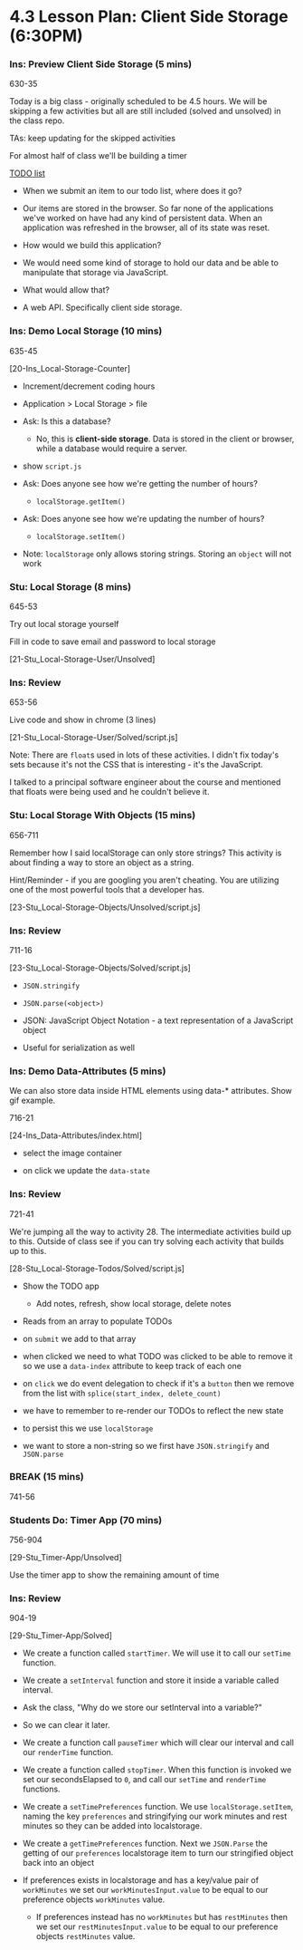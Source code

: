 # 4.3 Lesson Plan: Client Side Storage (6:30PM)

### Ins: Preview Client Side Storage (5 mins)

630-35

Today is a big class - originally scheduled to be 4.5 hours. We will be skipping a few activities but all are still included (solved and unsolved) in the class repo.

TAs: keep updating for the skipped activities

For almost half of class we'll be building a timer

[TODO list](file:///Users/sshadley/uw/FullStack-Ground/01-Class-Content/04-Web-APIs/01-Activities/28-Stu_Local-Storage-Todos/Solved/index.html)

- When we submit an item to our todo list, where does it go?

- Our items are stored in the browser. So far none of the applications we've worked on have had any kind of persistent data. When an application was refreshed in the browser, all of its state was reset.

- How would we build this application?

- We would need some kind of storage to hold our data and be able to manipulate that storage via JavaScript.

- What would allow that?

- A web API. Specifically client side storage.

### Ins: Demo Local Storage (10 mins)

635-45

[20-Ins_Local-Storage-Counter]

- Increment/decrement coding hours

- Application > Local Storage > file

- Ask: Is this a database?

  - No, this is **client-side storage**. Data is stored in the client or browser, while a database would require a server.

- show `script.js`

- Ask: Does anyone see how we're getting the number of hours?

  - `localStorage.getItem()`

- Ask: Does anyone see how we're updating the number of hours?

  - `localStorage.setItem()`

- Note: `localStorage` only allows storing strings. Storing an `object` will not work

### Stu: Local Storage (8 mins)

645-53

Try out local storage yourself

Fill in code to save email and password to local storage

[21-Stu_Local-Storage-User/Unsolved]

### Ins: Review

653-56

Live code and show in chrome (3 lines)

[21-Stu_Local-Storage-User/Solved/script.js]

Note: There are `float`s used in lots of these activities. I didn't fix today's sets because it's not the CSS that is interesting - it's the JavaScript.

I talked to a principal software engineer about the course and mentioned that floats were being used and he couldn't believe it.

### Stu: Local Storage With Objects (15 mins)

656-711

Remember how I said localStorage can only store strings? This activity is about finding a way to store an object as a string.

Hint/Reminder - if you are googling you aren't cheating. You are utilizing one of the most powerful tools that a developer has.

[23-Stu_Local-Storage-Objects/Unsolved/script.js]

### Ins: Review

711-16

[23-Stu_Local-Storage-Objects/Solved/script.js]

- `JSON.stringify`

- `JSON.parse(<object>)`

- JSON: JavaScript Object Notation - a text representation of a JavaScript object

- Useful for serialization as well

### Ins: Demo Data-Attributes (5 mins)

We can also store data inside HTML elements using data-\* attributes. Show gif example.

716-21

[24-Ins_Data-Attributes/index.html]

- select the image container

- on click we update the `data-state`

### Ins: Review

721-41

We're jumping all the way to activity 28. The intermediate activities build up to this. Outside of class see if you can try solving each activity that builds up to this.

[28-Stu_Local-Storage-Todos/Solved/script.js]

- Show the TODO app

  - Add notes, refresh, show local storage, delete notes

- Reads from an array to populate TODOs

- on `submit` we add to that array

- when clicked we need to what TODO was clicked to be able to remove it so we use a `data-index` attribute to keep track of each one

- on `click` we do event delegation to check if it's a `button` then we remove from the list with `splice(start_index, delete_count)`

- we have to remember to re-render our TODOs to reflect the new state

- to persist this we use `localStorage`

- we want to store a non-string so we first have `JSON.stringify` and `JSON.parse`

### BREAK (15 mins)

741-56

### Students Do: Timer App (70 mins)

756-904

[29-Stu_Timer-App/Unsolved]

Use the timer app to show the remaining amount of time

### Ins: Review

904-19

[29-Stu_Timer-App/Solved]

- We create a function called `startTimer`. We will use it to call our `setTime` function.

- We create a `setInterval` function and store it inside a variable called interval.

- Ask the class, "Why do we store our setInterval into a variable?"

- So we can clear it later.

- We create a function call `pauseTimer` which will clear our interval and call our `renderTime` function.

- We create a function called `stopTimer`. When this function is invoked we set our secondsElapsed to `0`, and call our `setTime` and `renderTime` functions.

- We create a `setTimePreferences` function. We use `localStorage.setItem`, naming the key `preferences` and stringifying our work minutes and rest minutes so they can be added into localstorage.

- We create a `getTimePreferences` function. Next we `JSON.Parse` the getting of our `preferences` localstorage item to turn our stringified object back into an object

- If preferences exists in localstorage and has a key/value pair of `workMinutes` we set our `workMinutesInput.value` to be equal to our preference objects `workMinutes` value.

  - If preferences instead has no `workMinutes` but has `restMinutes` then we set our `restMinutesInput.value` to be equal to our preference objects `restMinutes` value.
